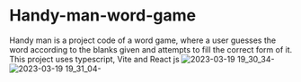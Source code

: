 # Handy-man-word-game
Handy man is a project code of a word game, where a user guesses the word according to the blanks given and attempts to fill the correct form of it. This project uses typescript, Vite and React js 
![2023-03-19 19_30_34-](https://user-images.githubusercontent.com/105711066/226190350-3ced90ec-e09c-41fa-8b75-b182a664c76b.png)
![2023-03-19 19_31_04-](https://user-images.githubusercontent.com/105711066/226190381-a904cd39-8c4a-47c6-a95b-415e70ad8bf9.png)
